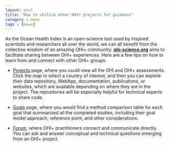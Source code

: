 ```yaml
---
layout: post
title: "How to utilize other OHI+ projects for guidance"
category : news
tags : [news]
---
```


As the Ocean Health Index is an open-science tool used by inspired scientists and researchers all over the world, we can all benefit from the collective wisdom of an amazing OHI+ community. [**ohi-science.org**](http://ohi-science.org/) aims to facilitate sharing between OHI+ experiences. Here are a few tips on how to learn from and connect with other OHI+ groups: 

- [Projects](http://ohi-science.org/projects/) page, where you could view all the OHI and OHI+ assessments. Click the map to select a country of interest, and then you can explore their data repository, WebApp, documentation, publications, or websites, which are available depending on where they are in the project. The repositories will be especially helpful for technical experts to share code. 

- [Goals](http://ohi-science.org/goals/) page, where you would find a method comparison table for each goal that summarized all the completed studies, including their goal model approach, reference point, and other considerations. 

- [Forum](http://ohi-science.org/forum/), where OHI+ practitioners connect and communicate directly. You can ask and answer conceptual and technical questions emerging from an OHI+ project. 

